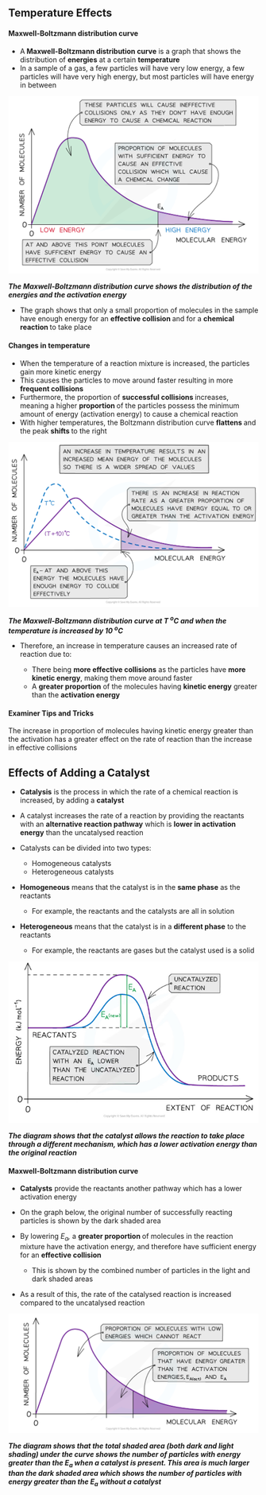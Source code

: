 Temperature Effects
-------------------

#### Maxwell-Boltzmann distribution curve

* A<b> Maxwell-Boltzmann distribution curve</b> is a graph that shows the distribution of <b>energies</b> at a certain <b>temperature</b>
* In a sample of a gas, a few particles will have very low energy, a few particles will have very high energy, but most particles will have energy in between

![Reaction Kinetics Boltzmann Distribution Curve, downloadable AS & A Level Chemistry revision notes](1.8-Reaction-Kinetics-Boltzmann-Distribution-Curve.png)

<i><b>The Maxwell-Boltzmann distribution curve shows the distribution of the energies and the activation energy</b></i>

* The graph shows that only a small proportion of molecules in the sample have enough energy for an <b>effective collision </b>and for a <b>chemical reaction </b>to take place

#### Changes in temperature

* When the temperature of a reaction mixture is increased, the particles gain more kinetic energy
* This causes the particles to move around faster resulting in more <b>frequent collisions</b>
* Furthermore, the proportion of <b>successful collisions </b>increases, meaning a higher <b>proportion </b>of the particles possess the minimum amount of energy (activation energy) to cause a chemical reaction
* With higher temperatures, the Boltzmann distribution curve <b>flattens </b>and the peak <b>shifts </b>to the right

![Reaction Kinetics Boltzmann Distribution Curve at higher Temperature, downloadable AS & A Level Chemistry revision notes](1.8-Reaction-Kinetics-Boltzmann-Distribution-Curve-at-higher-Temperature.png)

<i><b>The Maxwell-Boltzmann distribution curve at T </b></i><sup><i><b>o</b></i></sup><i><b>C and when the temperature is increased by 10 </b></i><sup><i><b>o</b></i></sup><i><b>C</b></i>

* Therefore, an increase in temperature causes an increased rate of reaction due to:

  + There being <b>more effective collisions</b> as the particles have <b>more kinetic energy</b>, making them move around faster
  + A <b>greater proportion</b> of the molecules having <b>kinetic energy</b> greater than the <b>activation energy</b>

#### Examiner Tips and Tricks

The increase in proportion of molecules having kinetic energy greater than the activation has a greater effect on the rate of reaction than the increase in effective collisions

Effects of Adding a Catalyst
----------------------------

* <b>Catalysis</b> is the process in which the rate of a chemical reaction is increased, by adding a <b>catalyst</b>
* A catalyst increases the rate of a reaction by providing the reactants with an <b>alternative reaction pathway</b> which is <b>lower in activation energy</b> than the uncatalysed reaction
* Catalysts can be divided into two types:

  + Homogeneous catalysts
  + Heterogeneous catalysts
* <b>Homogeneous</b> means that the catalyst is in the <b>same phase</b> as the reactants

  + For example, the reactants and the catalysts are all in solution
* <b>Heterogeneous</b> means that the catalyst is in a <b>different phase</b> to the reactants

  + For example, the reactants are gases but the catalyst used is a solid

![screenshot-2022-12-06-143649](screenshot-2022-12-06-143649.png)

<i><b>The diagram shows that the catalyst allows the reaction to take place through a different mechanism, which has a lower activation energy than the original reaction</b></i>

#### Maxwell-Boltzmann distribution curve

* <b>Catalysts</b> provide the reactants another pathway which has a lower activation energy
* On the graph below, the original number of successfully reacting particles is shown by the dark shaded area
* By lowering <i>E</i><sub><i>a</i></sub><i>, </i>a <b>greater proportion </b>of molecules in the reaction mixture have the activation energy, and therefore have sufficient energy for an <b>effective collision</b>

  + This is shown by the combined number of particles in the light and dark shaded areas
* As a result of this, the rate of the catalysed reaction is increased compared to the uncatalysed reaction

![Reaction Kinetics Catalyst Boltzmann Distribution, downloadable AS & A Level Chemistry revision notes](1.8-Reaction-Kinetics-Catalyst-Boltzmann-Distribution.png)

<i><b>The diagram shows that the total shaded area (both dark and light shading) under the curve shows the number of particles with energy greater than the E</b></i><sub><i><b>a</b></i></sub><i><b> when a catalyst is present. This area is much larger than the dark shaded area which shows the number of particles with energy greater than the E</b></i><sub><i><b>a</b></i></sub><i><b> without a catalyst</b></i>